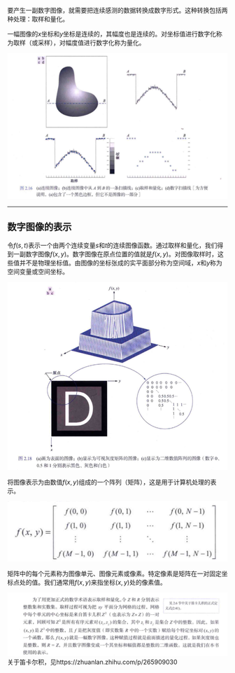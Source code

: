 要产生一副数字图像，就需要把连续感测的数据转换成数字形式。这种转换包括两种处理：取样和量化。

一幅图像的$x$坐标和$y$坐标是连续的，其幅度也是连续的。对坐标值进行数字化称为取样（或采样），对幅度值进行数字化称为量化。

![取样和量化操作](取样和量化操作.png "取样和量化操作")


---

## 数字图像的表示
令$f(s,t)$表示一个由两个连续变量$s$和$t$的连续图像函数。通过取样和量化，我们得到一副数字图像$f(x,y)$。数字图像在原点位置的值就是$f(x,y)$。对图像取样时，这些值并不是物理坐标值。由图像的坐标张成的实平面部分称为空间域，$x$和$y$称为空间变量或空间坐标。

![](表示f(x,y)的三种方法.png)

将图像表示为由数值$f(x,y)$组成的一个阵列（矩阵），这是用于计算机处理的表示。

![](图像的矩阵表示.png)

矩阵中的每个元素称为图像单元、图像元素或像素。特定像素是矩阵在一对固定坐标点处的值。我们通常用$f(x,y)$来指坐标$(x,y)$处的像素值。

![](取样和量化的定义.png)
关于笛卡尔积，见https://zhuanlan.zhihu.com/p/265909030


